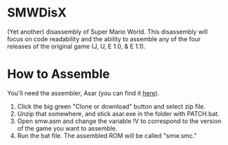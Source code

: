 # SMWDisX
(Yet another) disassembly of Super Mario World.
This disassembly will focus on code readability and the ability to assemble any of the four releases of the original game (J, U, E 1.0, & E 1.1).

# How to Assemble
You'll need the assembler, Asar (you can find it [here](https://www.smwcentral.net/?p=section&s=tools)).
1. Click the big green "Clone or download" button and select zip file.
2. Unzip that somewhere, and stick asar.exe in the folder with PATCH.bat.
3. Open smw.asm and change the variable !V to correspond to the version of the game you want to assemble.
4. Run the bat file. The assembled ROM will be called "smw.smc."

